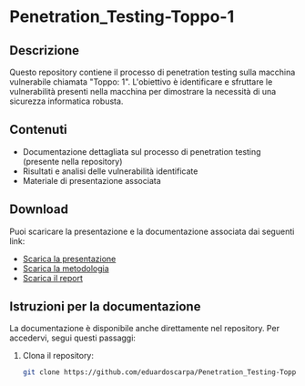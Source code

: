 # Penetration_Testing-Toppo-1

## Descrizione
Questo repository contiene il processo di penetration testing sulla macchina vulnerabile chiamata "Toppo: 1". L'obiettivo è identificare e sfruttare le vulnerabilità presenti nella macchina per dimostrare la necessità di una sicurezza informatica robusta.

## Contenuti
- Documentazione dettagliata sul processo di penetration testing (presente nella repository)
- Risultati e analisi delle vulnerabilità identificate
- Materiale di presentazione associata

## Download
Puoi scaricare la presentazione e la documentazione associata dai seguenti link:

- [Scarica la presentazione](https://drive.google.com/uc?export=download&id=1iN4z4zR4gS5cZk4qGXlZ0ijzmXS8RQJ2)
- [Scarica la metodologia](https://drive.google.com/uc?export=download&id=1LPpWTqhXgKT_a13ljPuLBgpxklfiCIxM)
- [Scarica il report](https://drive.google.com/uc?export=download&id=1rl8tZNwn3fm_6j3MxY-gxs6Vfts6ap5N)

## Istruzioni per la documentazione
La documentazione è disponibile anche direttamente nel repository. Per accedervi, segui questi passaggi:

1. Clona il repository:
   ```bash
   git clone https://github.com/eduardoscarpa/Penetration_Testing-Toppo-1.git
